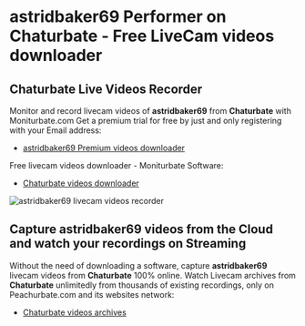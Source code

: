 # astridbaker69 Performer on Chaturbate - Free LiveCam videos downloader

## Chaturbate Live Videos Recorder

Monitor and record livecam videos of **astridbaker69** from **Chaturbate** with Moniturbate.com
Get a premium trial for free by just and only registering with your Email address:
* [astridbaker69 Premium videos downloader](https://moniturbate.com/request-demo-licence-key.html)

Free livecam videos downloader - Moniturbate Software:
* [Chaturbate videos downloader](https://moniturbate.com/moniturbate-download-software.html)

![astridbaker69 livecam videos recorder](https://peachurnet.com/templates/moniturbate-software.png)


## Capture astridbaker69 videos from the Cloud and watch your recordings on Streaming

Without the need of downloading a software, capture **astridbaker69** livecam videos from **Chaturbate** 100% online.
Watch Livecam archives from **Chaturbate** unlimitedly from thousands of existing recordings, only on Peachurbate.com and its websites network:
* [Chaturbate videos archives](https://peachurnet.com/)